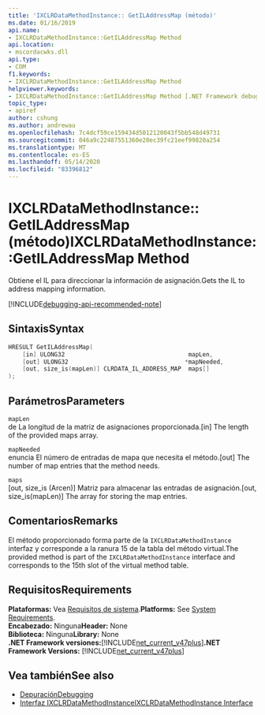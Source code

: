 ```yaml
---
title: 'IXCLRDataMethodInstance:: GetILAddressMap (método)'
ms.date: 01/16/2019
api.name:
- IXCLRDataMethodInstance::GetILAddressMap Method
api.location:
- mscordacwks.dll
api.type:
- COM
f1.keywords:
- IXCLRDataMethodInstance::GetILAddressMap Method
helpviewer.keywords:
- IXCLRDataMethodInstance::GetILAddressMap Method [.NET Framework debugging]
topic_type:
- apiref
author: cshung
ms.author: andrewau
ms.openlocfilehash: 7c4dcf59ce159434d5012120043f5bb548d49731
ms.sourcegitcommit: 046a9c22487551360e20ec39fc21eef99820a254
ms.translationtype: MT
ms.contentlocale: es-ES
ms.lasthandoff: 05/14/2020
ms.locfileid: "83396812"
---
```

# <a name="ixclrdatamethodinstancegetiladdressmap-method"></a><span data-ttu-id="2e846-102">IXCLRDataMethodInstance:: GetILAddressMap (método)</span><span class="sxs-lookup"><span data-stu-id="2e846-102">IXCLRDataMethodInstance::GetILAddressMap Method</span></span>

<span data-ttu-id="2e846-103">Obtiene el IL para direccionar la información de asignación.</span><span class="sxs-lookup"><span data-stu-id="2e846-103">Gets the IL to address mapping information.</span></span>

[!INCLUDE[debugging-api-recommended-note](../../../../includes/debugging-api-recommended-note.md)]

## <a name="syntax"></a><span data-ttu-id="2e846-104">Sintaxis</span><span class="sxs-lookup"><span data-stu-id="2e846-104">Syntax</span></span>

```cpp
HRESULT GetILAddressMap(
    [in] ULONG32                                   mapLen,
    [out] ULONG32                                 *mapNeeded,
    [out, size_is(mapLen)] CLRDATA_IL_ADDRESS_MAP  maps[]
);
```

## <a name="parameters"></a><span data-ttu-id="2e846-105">Parámetros</span><span class="sxs-lookup"><span data-stu-id="2e846-105">Parameters</span></span>

`mapLen`\
<span data-ttu-id="2e846-106">de La longitud de la matriz de asignaciones proporcionada.</span><span class="sxs-lookup"><span data-stu-id="2e846-106">[in] The length of the provided maps array.</span></span>

`mapNeeded`\
<span data-ttu-id="2e846-107">enuncia El número de entradas de mapa que necesita el método.</span><span class="sxs-lookup"><span data-stu-id="2e846-107">[out] The number of map entries that the method needs.</span></span>

`maps`\
<span data-ttu-id="2e846-108">[out, size_is (Arcen)] Matriz para almacenar las entradas de asignación.</span><span class="sxs-lookup"><span data-stu-id="2e846-108">[out, size_is(mapLen)] The array for storing the map entries.</span></span>

## <a name="remarks"></a><span data-ttu-id="2e846-109">Comentarios</span><span class="sxs-lookup"><span data-stu-id="2e846-109">Remarks</span></span>

<span data-ttu-id="2e846-110">El método proporcionado forma parte de la `IXCLRDataMethodInstance` interfaz y corresponde a la ranura 15 de la tabla del método virtual.</span><span class="sxs-lookup"><span data-stu-id="2e846-110">The provided method is part of the `IXCLRDataMethodInstance` interface and corresponds to the 15th slot of the virtual method table.</span></span>

## <a name="requirements"></a><span data-ttu-id="2e846-111">Requisitos</span><span class="sxs-lookup"><span data-stu-id="2e846-111">Requirements</span></span>

<span data-ttu-id="2e846-112">**Plataformas:** Vea [Requisitos de sistema](../../../../docs/framework/get-started/system-requirements.md).</span><span class="sxs-lookup"><span data-stu-id="2e846-112">**Platforms:** See [System Requirements](../../../../docs/framework/get-started/system-requirements.md).</span></span>  
<span data-ttu-id="2e846-113">**Encabezado:** Ninguna</span><span class="sxs-lookup"><span data-stu-id="2e846-113">**Header:** None</span></span>  
<span data-ttu-id="2e846-114">**Biblioteca:** Ninguna</span><span class="sxs-lookup"><span data-stu-id="2e846-114">**Library:** None</span></span>  
<span data-ttu-id="2e846-115">**.NET Framework versiones:**[!INCLUDE[net_current_v47plus](../../../../includes/net-current-v47plus.md)]</span><span class="sxs-lookup"><span data-stu-id="2e846-115">**.NET Framework Versions:** [!INCLUDE[net_current_v47plus](../../../../includes/net-current-v47plus.md)]</span></span>  

## <a name="see-also"></a><span data-ttu-id="2e846-116">Vea también</span><span class="sxs-lookup"><span data-stu-id="2e846-116">See also</span></span>

- [<span data-ttu-id="2e846-117">Depuración</span><span class="sxs-lookup"><span data-stu-id="2e846-117">Debugging</span></span>](index.md)
- [<span data-ttu-id="2e846-118">Interfaz IXCLRDataMethodInstance</span><span class="sxs-lookup"><span data-stu-id="2e846-118">IXCLRDataMethodInstance Interface</span></span>](ixclrdatamethodinstance-interface.md)
